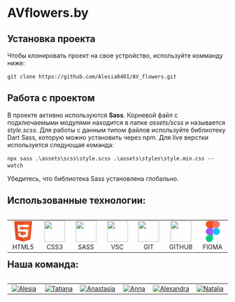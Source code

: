 # AVflowers.by


## Установка проекта
Чтобы клонировать проект на свое устройство, используйте комманду ниже:
```
git clone https://github.com/Alesia0401/AV_flowers.git
```


## Работа с проектом
В проекте активно используются **Sass**. Корневой файл с подключаемыми модулями находится в папке *assets/scss*  и называется *style.scss*.
Для работы с данным типом файлов используйте библиотеку Dart Sass, которую можно установить через npm. Для live верстки используется следующая команда:
```
npx sass .\assets\scss\style.scss .\assets\styles\style.min.css --watch
```
Убедитесь, что библиотека Sass установлена глобально.


## Использованные технологии:

<table align="left">
  <tr>
    <td align="center" width="96">
      <a href="#sssheina-tech">
        <img src="https://github.com/devicons/devicon/blob/master/icons/html5/html5-original.svg" title="HTML5" alt="HTML" width="48" height="48"/>
      </a>
      <br>HTML5
    </td>
    <td align="center" width="96">
      <a href="#sssheina-tech">
       <img src="https://cdn.jsdelivr.net/gh/devicons/devicon/icons/css3/css3-original.svg" width="48" height="48"/>
      </a>
      <br>CSS3
    </td>
    <td align="center" width="96">
      <a href="#sssheina-tech">
        <img src="https://cdn.jsdelivr.net/gh/devicons/devicon/icons/sass/sass-original.svg" width="48" height="48"/>
      </a>
      <br>SASS
    </td>
    <td align="center"  width="96">
      <a href="#sssheina-tech">
        <img src="https://cdn.jsdelivr.net/gh/devicons/devicon/icons/vscode/vscode-original.svg"  width="48" height="48"/>
      </a>
      <br>VSC
    </td>
    <td align="center" width="96">
      <a href="#sssheina-tech" >
        <img src="https://cdn.jsdelivr.net/gh/devicons/devicon/icons/git/git-original.svg"  width="48" height="48"/>
      </a>
      <br>GIT
    </td>
    <td align="center" width="96"> 
      <a href="#sssheina-tech" >
        <img src="https://cdn.jsdelivr.net/gh/devicons/devicon/icons/github/github-original.svg" width="48" height="48"/>
      </a>
      <br>GITHUB
    </td> 
    <td align="center"  width="96">
      <a href="#sssheina-tech">
        <img src="https://github.com/devicons/devicon/blob/master/icons/figma/figma-original.svg" title="Bootstrap" **alt="Figma"  width="48" height="48"/>
      </a>
      <br>FIGMA
    </td>
  </tr>
</table><br><br><br><br>



## Наша команда:

<table align="left">
  <tr>
    <td align="center" width="150">
      <a href="https://github.com/Alesia0401">
    <img alt="Alesia" src="https://img.shields.io/badge/-Alesia-black?style=for-the-badge&logo=github&logoColor=white" />
  </a>
    </td>
    <td align="center" width="150">
      <a href="https://github.com/Tatiana-Bessoltseva">
    <img alt="Tatiana" src="https://img.shields.io/badge/-Tatiana-black?style=for-the-badge&logo=github&logoColor=white" />
  </a>
    </td>
    <td align="center" width="150">
      <a href="https://github.com/AnastasiaKia">
    <img alt="Anastasia" src="https://img.shields.io/badge/-Anastasia-black?style=for-the-badge&logo=github&logoColor=white" />
  </a>
    </td>
    <td align="center" width="150">
      <a href="https://github.com/anna-7nova">
    <img alt="Anna" src="https://img.shields.io/badge/-Anna-black?style=for-the-badge&logo=github&logoColor=white" />
  </a>
    </td>
    <td align="center" width="150">
      <a href="https://github.com/sashkin1985">
    <img alt="Alexandra" src="https://img.shields.io/badge/-Alexandra-black?style=for-the-badge&logo=github&logoColor=white" />
  </a>
    </td>
    <td align="center" width="150">
      <a href="https://github.com/Arleth1101">
    <img alt="Natalia" src="https://img.shields.io/badge/-Natalia-black?style=for-the-badge&logo=github&logoColor=white" />
  </a>
    </td>
  </tr>
</table><br><br>
